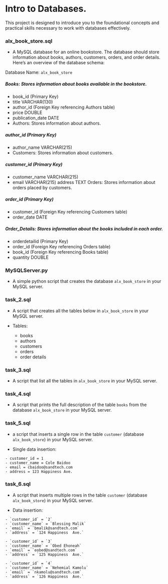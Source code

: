 # Intro to Databases.

This project is designed to introduce you to the foundational concepts and practical skills necessary to work with databases effectively.

### alx_book_store.sql

- A MySQL database for an online bookstore. The database should store information about books, authors, customers, orders, and order details. Here’s an overview of the database schema:

Database Name: `alx_book_store`

##### Books: Stores information about books available in the bookstore.

- book_id (Primary Key)
- title VARCHAR(130)
- author_id (Foreign Key referencing Authors table)
- price DOUBLE
- publication_date DATE
- Authors: Stores information about authors.

##### author_id (Primary Key)
- author_name VARCHAR(215)
- Customers: Stores information about customers.

##### customer_id (Primary Key)
- customer_name VARCHAR(215)
- email VARCHAR(215)
address TEXT
Orders: Stores information about orders placed by customers.

##### order_id (Primary Key)
- customer_id (Foreign Key referencing Customers table)
- order_date DATE

##### Order_Details: Stores information about the books included in each order.

- orderdetailid (Primary Key)
- order_id (Foreign Key referencing Orders table)
- book_id (Foreign Key referencing Books table)
- quantity DOUBLE

### MySQLServer.py 

- A simple python script that creates the database `alx_book_store` in your MySQL server.

### task_2.sql 

- A script that creates all the tables below in `alx_book_store` in your MySQL server.

- Tables:
    - books
    - authors
    - customers
    - orders
    - order details

### task_3.sql 

- A script that list all the tables in `alx_book_store` in your MySQL server.

### task_4.sql 

- A script that prints the full description of the table `books` from the database `alx_book_store` in your MySQL server.

### task_5.sql 

- a script that inserts a single row in the table `customer` (database `alx_book_store`) in your MySQL server.

- Single data insertion:
```    
- customer_id = 1
- customer_name = Cole Baidoo
- email = cbaidoo@sandtech.com
- address = 123 Happiness Ave.
```

### task_6.sql 

- A script that inserts multiple rows in the table `customer` (database `alx_book_store`) in your MySQL server.

- Data insertion:

```
- `customer_id` = `2`
- `customer_name` = `Blessing Malik`
- `email` = `bmalik@sandtech.com`
- `address` = `124 Happiness  Ave.`
```

```
- `customer_id` = `3`
- `customer_name` = `Obed Ehoneah`
- `email` = `eobed@sandtech.com`
- `address` = `125 Happiness  Ave.`
```

```
- `customer_id` = `4`
- `customer_name` = `Nehemial Kamolu`
- `email` = `nkamolu@sandtech.com`
- `address` = `126 Happiness  Ave.`
```
